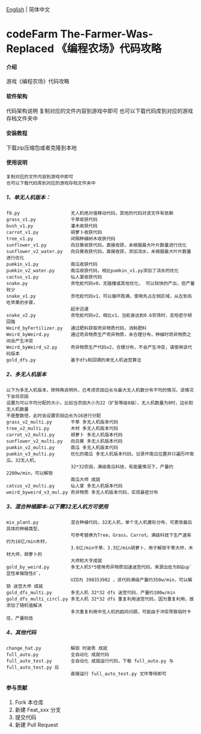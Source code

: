 [English](README.en.md) | 简体中文
# codeFarm  The-Farmer-Was-Replaced 《编程农场》代码攻略

#### 介绍
游戏《编程农场》代码攻略

#### 软件架构
代码架构说明
复制对应的文件内容到游戏中即可
也可以下载代码库到对应的游戏存档文件夹中


#### 安装教程
下载zip压缩包或者克隆到本地

#### 使用说明
    复制对应的文件内容到游戏中即可
    也可以下载代码库到对应的游戏存档文件夹中

##### 1、单无人机版本：
    f0.py                   无人机绝对值移动代码，其他的代码对该文件有依赖
    grass_v1.py             干草收获代码
    bush_v1.py              灌木收获代码
    carrot_v1.py            胡萝卜收获代码
    tree_v1.py              间隔种植树木收获代码
    sunflower_v1.py         向日葵收获代码，直接收获，未根据最大叶片数量进行优化
    sunflower_v2_water.py   向日葵收获代码，直接收获，添加浇水，未根据最大叶片数量进行优化
    pumkin_v1.py            南瓜收获代码
    pumkin_v2_water.py      南瓜收获代码，相比pumkin_v1.py添加了浇水的优化
    cactus_v1.py            仙人掌收获代码
    snake.py                贪吃蛇代码v0，无碰撞或其他优化， 可以较快的产出，但产量较少
    snake_v1.py             贪吃蛇代码v1，可以循环跑满，使用先占左侧区域，从左到右吃苹果的步骤，
                            起步迅速
    snake_v2.py             贪吃蛇代码v2，相比v1，当蛇身达到0.6农场时，走哈密尔顿回路
    Weird_byFertilizer.py   通过肥料获取奇异物质代码，消耗肥料
    Weird_byWeird.py        通过奇异物质生产奇异物质，未合理分布，种植时奇异物质之间会产生冲突
    Weird_byWeird_v2.py     奇异物质生产代码v2，合理分布，不会产生冲突，请使用该代码版本
    gold_dfs.py             基于dfs和回溯的单无人机迷宫算法
##### 2、多无人机版本
    以下为多无人机版本，除特殊说明外，已考虑农田边长与最大无人机数分布不均的情况，该情况下会将农田
    设置为可以平均分配的大小，比如当农田大小为22（扩张等级8级），无人机数量为8时，边长和无人机数量
    不是整数倍，此时会设置农田边长为16进行分配
    grass_v2_multi.py       干草 多无人机版本代码
    tree_v2_multi.py        木材 多无人机版本代码
    carrot_v2_multi.py      胡萝卜 多无人机版本代码
    sunflower_v2_multi.py   向日葵 多无人机版本代码
    pumkin_v2_multi.py      南瓜 多无人机版本代码
    pumkin_v3_multi.py      优化的南瓜 多无人机版本代码，记录坏南瓜位置并只遍历坏南瓜。32无人机，
                            32*32农田，满级南瓜科技，有能量情况下，产量约 2200w/min，可以解锁 
                            南瓜大师 成就
    catcus_v2_multi.py      仙人掌 多无人机版本代码
    weird_byweird_v3_mul.py 奇异物质 多无人机版本代码，实现最密分布
##### 3、混合种植脚本-以下需32无人机方可使用
    mix_plant.py            混合种植代码，32无人机，单个无人机菱形分布，可更改最后具体的种植类型，
                            可参考替换为Tree，Grass，Carrot。满级科技下生产速率约为16亿/min木材，
                            3.6亿/min干草，3.3亿/min胡萝卜，用于解锁干草大师，木材大师，胡萝卜的
                            大师和大亨成就
    gold_by_weird.py        多无人机5*5使用奇异物质加速迷宫代码，来源出处为B站up`显性单推隐性d`，
                            UID为 398353982 ，该代码满级产量约350w/min，可以解锁 迷宫大师 成就
    gold_dfs_multi.py       多无人机 32*32 dfs 迷宫代码，产量约100w/min
    gold_dfs_multi_circl.py 多无人机 32*32 dfs 重复利用迷宫代码，因为重复利用，故添加了随机值解决
                            多次重复利用中无人机的趋同问题，可能由于冲突导致临时卡住，产量较低
##### 4、其他代码
    change_hat.py           解锁 时装秀 成就
    full_auto.py            全自动化 成就代码
    full_auto_test.py       全自动化 成就运行代码，下载 full_auto.py 与 full_auto_test.py 后
                            直接运行 full_auto_test.py 文件等待即可
#### 参与贡献

1.  Fork 本仓库
2.  新建 Feat_xxx 分支
3.  提交代码
4.  新建 Pull Request

